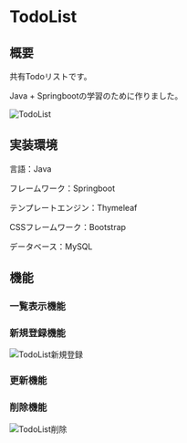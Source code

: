 # TodoList

## 概要
共有Todoリストです。

Java + Springbootの学習のために作りました。

![TodoList](https://user-images.githubusercontent.com/113958600/231665721-55e7a593-c516-4458-b858-0f75e07c60fc.png)

## 実装環境

言語：Java

フレームワーク：Springboot

テンプレートエンジン：Thymeleaf

CSSフレームワーク：Bootstrap

データベース：MySQL

## 機能

### 一覧表示機能

### 新規登録機能

![TodoList新規登録](https://user-images.githubusercontent.com/113958600/231667401-31961e22-3e4e-40f7-8fa0-d51ffeac20fb.png)

### 更新機能



### 削除機能

![TodoList削除](https://user-images.githubusercontent.com/113958600/231669035-05e11f40-7555-479c-a70a-0b26c0092f4a.png)


